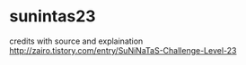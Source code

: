 # sunintas23
credits with source and explaination
http://zairo.tistory.com/entry/SuNiNaTaS-Challenge-Level-23

